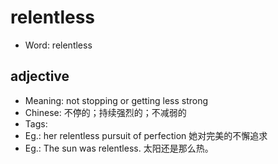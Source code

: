 # relentless

- Word: relentless

## adjective

- Meaning: not stopping or getting less strong
- Chinese: 不停的；持续强烈的；不减弱的
- Tags: 
- Eg.: her relentless pursuit of perfection 她对完美的不懈追求
- Eg.: The sun was relentless. 太阳还是那么热。


